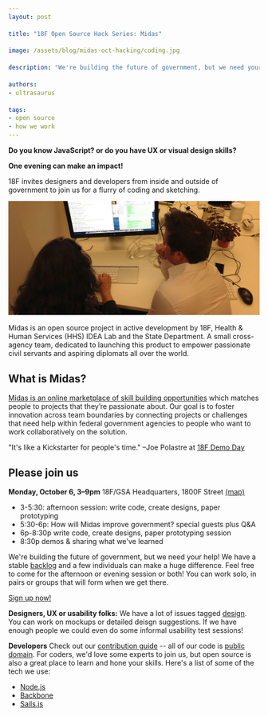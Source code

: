 ```yaml
---
layout: post

title: "18F Open Source Hack Series: Midas"

image: /assets/blog/midas-oct-hacking/coding.jpg

description: "We're building the future of government, but we need your help! Join us for a session of coding or UX design. Feel free to come for the afternoon or evening session or both! You can work solo, in pairs or groups that will form when we get there. "

authors:
- ultrasaurus

tags:
- open source
- how we work
---
```

**Do you know JavaScript?  or do you have UX or visual design skills?**

**One evening can make an impact!**

18F invites designers and developers from inside and outside of government to join us for a flurry of coding and sketching.

![Two developers coding together](/assets/blog/midas-oct-hacking/coding.jpg)

 Midas is an open source project in active development by 18F, Health & Human Services (HHS) IDEA Lab and the State Department.  A small cross-agency team, dedicated to launching this product to empower passionate civil servants and aspiring diplomats all over the world.

## What is Midas?
[Midas is an online marketplace of skill building opportunities](http://18fblog.tumblr.com/post/91952641466/midas-a-marketplace-for-innovation-in-government) which matches people to projects that they’re passionate about.  Our goal is to foster innovation across team boundaries by connecting projects or challenges that need help within federal government agencies to people who want to work collaboratively on the solution.

"It's like a Kickstarter for people's time." –Joe Polastre at [18F Demo Day](https://speakerdeck.com/18f/innovation-toolkit-18f-demo-day-9-may-2014?slide=3)

## Please join us
**Monday, October 6, 3–9pm**
18F/GSA Headquarters, 1800F Street [(map)](https://goo.gl/maps/WUSCO)

* 3-5:30: afternoon session: write code, create designs, paper prototyping
* 5:30-6p: How will Midas improve government? special guests plus Q&A
* 6p-8:30p write code, create designs, paper prototyping session
* 8:30p demos & sharing what we've learned

We're building the future of government, but we need your help!  We have a stable [backlog](https://github.com/18F/midas/issues) and a few individuals can make a huge difference. Feel free to come for the afternoon or evening session or both!  You can work solo, in pairs or groups that will form when we get there.

[Sign up now!](http://www.eventbrite.com/e/18f-open-source-hack-series-midas-tickets-13365270885)

**Designers, UX or usability folks:** We have a lot of issues tagged [design](https://github.com/18F/midas/labels/design). You can work on mockups or detailed deisgn suggestions.  If we have enough people we could even do some informal usability test sessions!

**Developers** Check out our [contribution guide](https://github.com/18F/midas/blob/devel/CONTRIBUTING.md) -- all of our code is [public domain](https://github.com/18F/midas/blob/devel/LICENSE.md).  For coders, we'd love some experts to join us, but open source is also a great place to learn and hone your skills.  Here's a list of some of the tech we use:
* [Node.js](http://nodejs.org/)
* [Backbone](http://backbonejs.org/)
* [Sails.js](http://sailsjs.org/)


